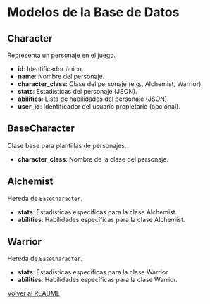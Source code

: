 # Modelos de la Base de Datos

## Character
Representa un personaje en el juego.

- **id**: Identificador único.
- **name**: Nombre del personaje.
- **character_class**: Clase del personaje (e.g., Alchemist, Warrior).
- **stats**: Estadísticas del personaje (JSON).
- **abilities**: Lista de habilidades del personaje (JSON).
- **user_id**: Identificador del usuario propietario (opcional).

## BaseCharacter
Clase base para plantillas de personajes.

- **character_class**: Nombre de la clase del personaje.

## Alchemist
Hereda de `BaseCharacter`.

- **stats**: Estadísticas específicas para la clase Alchemist.
- **abilities**: Habilidades específicas para la clase Alchemist.

## Warrior
Hereda de `BaseCharacter`.

- **stats**: Estadísticas específicas para la clase Warrior.
- **abilities**: Habilidades específicas para la clase Warrior.

[Volver al README](../README.md)
